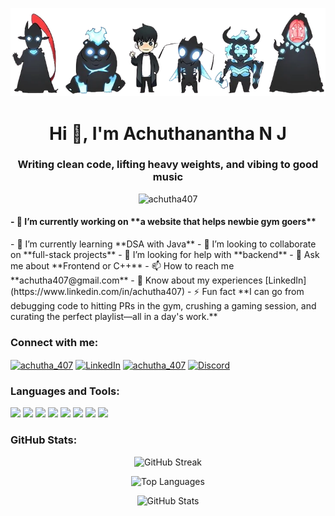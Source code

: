 <p align="center">
  <img src="https://github.com/achutha407/TranspoRent/blob/16ecc34410be283616e9f73d152c28ade35c64b3/assests/static-assets-upload8394352579447008208.png" alt="Achuthanantha NJ Banner"  width="775" height="auto"/>
</p>

<h1 align="center">Hi 👋, I'm Achuthanantha N J</h1>
<h3 align="center">Writing clean code, lifting heavy weights, and vibing to good music</h3>

<p align="center">
  <img src="https://komarev.com/ghpvc/?username=achutha407&label=Profile%20views&color=0e75b6&style=flat" alt="achutha407" />
</p>

<h4>- 🔭 I’m currently working on **a website that helps newbie gym goers**</h4>
- 🌱 I’m currently learning **DSA with Java**
- 👯 I’m looking to collaborate on **full-stack projects**
- 🤝 I’m looking for help with **backend**
- 💬 Ask me about **Frontend or C++**
- 📫 How to reach me **achutha407@gmail.com**
- 📄 Know about my experiences [LinkedIn](https://www.linkedin.com/in/achutha407)
- ⚡ Fun fact **I can go from debugging code to hitting PRs in the gym, crushing a gaming session, and curating the perfect playlist—all in a day's work.**

<h3 align="left">Connect with me:</h3>
<p align="left">
<a href="https://twitter.com/achutha_407" target="blank"><img align="center" src="https://raw.githubusercontent.com/rahuldkjain/github-profile-readme-generator/master/src/images/icons/Social/twitter.svg" alt="achutha_407" height="30" width="40" /></a>
<a href="https://www.linkedin.com/in/achutha407" target="blank"><img align="center" src="https://raw.githubusercontent.com/rahuldkjain/github-profile-readme-generator/master/src/images/icons/Social/linked-in-alt.svg" alt="LinkedIn" height="30" width="40" /></a>
<a href="https://instagram.com/achutha_407" target="blank"><img align="center" src="https://raw.githubusercontent.com/rahuldkjain/github-profile-readme-generator/master/src/images/icons/Social/instagram.svg" alt="achutha_407" height="30" width="40" /></a>
<a href="https://discord.gg/YOUR_INVITE_CODE" target="blank"><img align="center" src="https://raw.githubusercontent.com/rahuldkjain/github-profile-readme-generator/master/src/images/icons/Social/discord.svg" alt="Discord" height="30" width="40" /></a>
</p>

<h3 align="left">Languages and Tools:</h3>
<p align="left">
  <img src="https://img.shields.io/badge/Java-ED8B00?style=for-the-badge&logo=java&logoColor=white" />
  <img src="https://img.shields.io/badge/C++-00599C?style=for-the-badge&logo=c%2B%2B&logoColor=white" />
  <img src="https://img.shields.io/badge/HTML5-E34F26?style=for-the-badge&logo=html5&logoColor=white" />
  <img src="https://img.shields.io/badge/CSS3-1572B6?style=for-the-badge&logo=css3&logoColor=white" />
  <img src="https://img.shields.io/badge/JavaScript-F7DF1E?style=for-the-badge&logo=javascript&logoColor=black" />
  <img src="https://img.shields.io/badge/MySQL-4479A1?style=for-the-badge&logo=mysql&logoColor=white" />
  <img src="https://img.shields.io/badge/Node.js-339933?style=for-the-badge&logo=node.js&logoColor=white" />
  <img src="https://img.shields.io/badge/Linux-FCC624?style=for-the-badge&logo=linux&logoColor=black" />
</p>

<h3 align="left">GitHub Stats:</h3>
<p align="center">
  <img src="https://github-readme-streak-stats.herokuapp.com/?user=achutha407&theme=react" alt="GitHub Streak" />
</p>
<p align="center">
  <img src="https://github-readme-stats.vercel.app/api/top-langs?username=achutha407&show_icons=true&locale=en&layout=compact" alt="Top Languages" />
</p>
<p align="center">
  <img src="https://github-readme-stats.vercel.app/api?username=achutha407&show_icons=true&locale=en" alt="GitHub Stats" />
</p>
